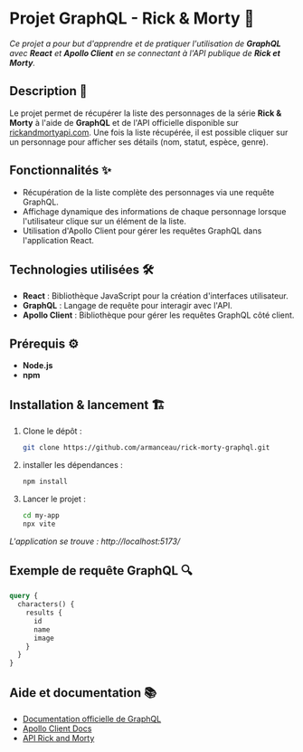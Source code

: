 # Projet GraphQL - Rick & Morty 🚀

_Ce projet a pour but d'apprendre et de pratiquer l'utilisation de **GraphQL** avec **React** et **Apollo Client** en se connectant à l'API publique de **Rick et Morty**._

## Description 📜

Le projet permet de récupérer la liste des personnages de la série **Rick & Morty** à l'aide de **GraphQL** et de l'API officielle disponible sur [rickandmortyapi.com](https://rickandmortyapi.com/). Une fois la liste récupérée, il est possible cliquer sur un personnage pour afficher ses détails (nom, statut, espèce, genre).

## Fonctionnalités ✨

- Récupération de la liste complète des personnages via une requête GraphQL.
- Affichage dynamique des informations de chaque personnage lorsque l'utilisateur clique sur un élément de la liste.
- Utilisation d'Apollo Client pour gérer les requêtes GraphQL dans l'application React.

## Technologies utilisées 🛠️

- **React** : Bibliothèque JavaScript pour la création d'interfaces utilisateur.
- **GraphQL** : Langage de requête pour interagir avec l'API.
- **Apollo Client** : Bibliothèque pour gérer les requêtes GraphQL côté client.
  
## Prérequis ⚙️

- **Node.js**
- **npm**

## Installation & lancement 🏗️

1. Clone le dépôt :

   ```bash
   git clone https://github.com/armanceau/rick-morty-graphql.git
   ```
2. installer les dépendances :

   ```bash
   npm install
   ```

2. Lancer le projet :

   ```bash
   cd my-app
   npx vite   
   ```
_L'application se trouve : http://localhost:5173/_

## Exemple de requête GraphQL 🔍

```graphql
query {
  characters() {
    results {
      id
      name
      image
    }
  }
}
```

## Aide et documentation 📚
- [Documentation officielle de GraphQL](https://graphql.org/)
- [Apollo Client Docs](https://www.apollographql.com/docs/)
- [API Rick and Morty](https://rickandmortyapi.com/)
    
